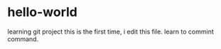 # hello-world
learning git project
this is the first time, i edit this file.
learn to commint command.


